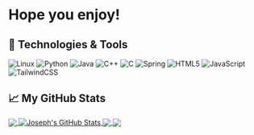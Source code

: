 # Hope you enjoy!

## 🔧 Technologies & Tools
![Linux](https://img.shields.io/badge/Linux-FCC624?style=for-the-badge&logo=linux&logoColor=black)
![Python](https://img.shields.io/badge/python-3670A0?style=for-the-badge&logo=python&logoColor=ffdd54)
![Java](https://img.shields.io/badge/java-%23ED8B00.svg?style=for-the-badge&logo=java&logoColor=white)
![C++](https://img.shields.io/badge/c++-%2300599C.svg?style=for-the-badge&logo=c%2B%2B&logoColor=white)
![C](https://img.shields.io/badge/c-%2300599C.svg?style=for-the-badge&logo=c&logoColor=white)
![Spring](https://img.shields.io/badge/spring-%236DB33F.svg?style=for-the-badge&logo=spring&logoColor=white)
![HTML5](https://img.shields.io/badge/html5-%23E34F26.svg?style=for-the-badge&logo=html5&logoColor=white)
![JavaScript](https://img.shields.io/badge/javascript-%23323330.svg?style=for-the-badge&logo=javascript&logoColor=%23F7DF1E)
![TailwindCSS](https://img.shields.io/badge/tailwindcss-%2338B2AC.svg?style=for-the-badge&logo=tailwind-css&logoColor=white)
## &#x1f4c8; My GitHub Stats
<a href="https://github.com/JosephTJennings">
  <img align="center" src="https://github-readme-stats.vercel.app/api/top-langs/?username=JosephTJennings&theme=dracula&langs_count=3" />
</a>
<a href="https://github.com/JosephTJennings">
  <img align="center" src="https://github-readme-stats.vercel.app/api?username=JosephTJennings&theme=dracula&show_icons=true" alt="Joseph's GitHub Stats" />
</a>
<a href="https://github.com/JosephTJennings/Rogue-Pokemon">
  <img align="center" src="https://github-readme-stats.vercel.app/api/pin/?username=JosephTJennings&repo=Rogue-Pokemon&theme=dracula" />
</a>
<a href="https://github.com/JosephTJennings/MarketBuzz">
  <img align="center" src="https://github-readme-stats.vercel.app/api/pin/?username=JosephTJennings&repo=MarketBuzz&theme=dracula" />
</a>
